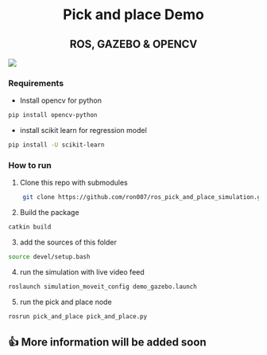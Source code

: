 <center>
    <h1>Pick and place Demo</h1>
    <h2>ROS, GAZEBO & OPENCV</h2>
</center>

![](./gif/pick_place_demo.gif)

### Requirements
- Install opencv for python
```bash
pip install opencv-python
```
- install scikit learn for regression model
```bash
pip install -U scikit-learn
```

### How to run
1. Clone this repo with submodules
```bash
    git clone https://github.com/ron007/ros_pick_and_place_simulation.git --recurse-submodules
```
2. Build the package
```bash
catkin build
```
3. add the sources of this folder
```bash
source devel/setup.bash
```
4. run the simulation with live video feed
```bash
roslaunch simulation_moveit_config demo_gazebo.launch
```
5. run the pick and place node
```bash
rosrun pick_and_place pick_and_place.py
```


## 👍 More information will be added soon